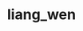 ---
title: liang_wen
layout: people
permalink: /people/liang_wen
status: Students
pname: Liang Wen
position: Co-mentored Phd Student
office: 
eml: 
website:
cv: 
github:
linkedin:
google_scholar: 
twitter: 
facebook: 
instagram:
desp: Liang Wen is a Ph.D. candidate .
---